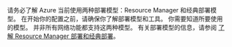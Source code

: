 请务必了解 Azure 当前使用两种部署模型：Resource Manager 和经典部署模型。 在开始你的配置之前，请确保你了解部署模型和工具。 你需要知道所要使用的模型。 并非所有网络功能都支持这两种模型。 有关部署模型的信息，请参阅 [了解 Resource Manager 部署和经典部署](../articles/resource-manager-deployment-model.md)。



<!--HONumber=Nov16_HO2-->


